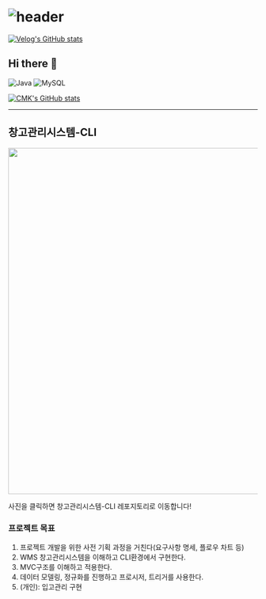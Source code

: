 # ![header](https://capsule-render.vercel.app/api?type=venom&color=0:5C258D,100:4389A2&height=300&section=header&text=Hi!&fontColor=black&fontSize=100&stroke=5C258D&strokeWidth=1)

[![Velog's GitHub stats](https://velog-readme-stats.vercel.app/api/badge?name=MoonKyu)](https://velog.io/@cmk1031/posts)
## Hi there 👋





  
![Java](	https://img.shields.io/badge/Java-ED8B00?style=for-the-badge&logo=openjdk&logoColor=white) ![MySQL](https://img.shields.io/badge/MySQL-00000F?style=for-the-badge&logo=mysql&logoColor=white)

[![CMK's GitHub stats](https://github-readme-stats.vercel.app/api?username=Cmk1031)](https://github.com/anuraghazra/github-readme-stats)



<hr>

<h2> 창고관리시스템-CLI </h2>

<a href="https://github.com/Cmk1031/Prokin-Donuts-CLI">
    <img src="https://github.com/user-attachments/assets/9aa761e1-26cb-4847-a600-6ca7674e41db" width="700">
</a>

<p>사진을 클릭하면 창고관리시스템-CLI 레포지토리로 이동합니다!</p>

<h3>프로젝트 목표</h3>

1. 프로젝트 개발을 위한 사전 기획 과정을 거친다(요구사항 명세, 플로우 차트 등)
2. WMS 창고관리시스템을 이해하고 CLI환경에서 구현한다.
3. MVC구조를 이해하고 적용한다.
4. 데이터 모델링, 정규화를 진행하고 프로시저, 트리거를 사용한다.
5. (개인): 입고관리 구현

